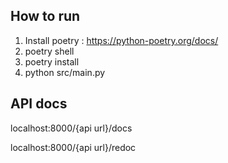 ## How to run
1. Install poetry : https://python-poetry.org/docs/
2. poetry shell
3. poetry install 
4. python src/main.py

## API docs
localhost:8000/{api url}/docs

localhost:8000/{api url}/redoc